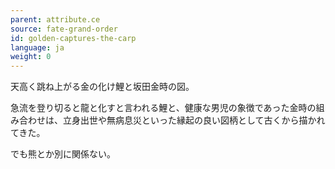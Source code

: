 ```yaml
---
parent: attribute.ce
source: fate-grand-order
id: golden-captures-the-carp
language: ja
weight: 0
---
```


天高く跳ね上がる金の化け鯉と坂田金時の図。

急流を登り切ると龍と化すと言われる鯉と、健康な男児の象徴であった金時の組み合わせは、立身出世や無病息災といった縁起の良い図柄として古くから描かれてきた。

でも熊とか別に関係ない。
